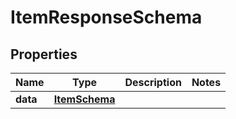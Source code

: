 

# ItemResponseSchema


## Properties

| Name | Type | Description | Notes |
|------------ | ------------- | ------------- | -------------|
|**data** | [**ItemSchema**](ItemSchema.md) |  |  |



